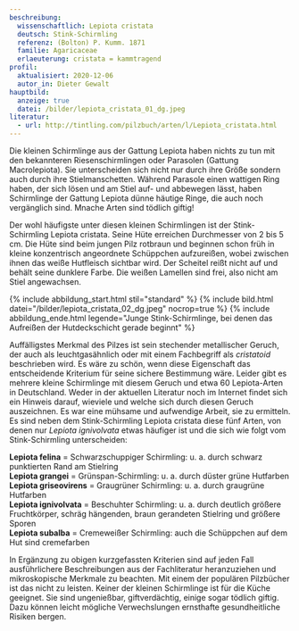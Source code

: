 ```yaml
---
beschreibung:
  wissenschaftlich: Lepiota cristata
  deutsch: Stink-Schirmling
  referenz: (Bolton) P. Kumm. 1871
  familie: Agaricaceae
  erlaeuterung: cristata = kammtragend
profil:
  aktualisiert: 2020-12-06
  autor_in: Dieter Gewalt
hauptbild:
  anzeige: true
  datei: /bilder/lepiota_cristata_01_dg.jpeg
literatur:
  - url: http://tintling.com/pilzbuch/arten/l/Lepiota_cristata.html
---
```

Die kleinen Schirmlinge aus der Gattung Lepiota haben nichts zu tun mit den bekannteren Riesenschirmlingen oder Parasolen (Gattung Macrolepiota). Sie unterscheiden sich nicht nur durch ihre Größe sondern auch durch ihre Stielmanschetten. Während Parasole einen wattigen Ring haben, der sich lösen und am Stiel auf- und abbewegen lässt, haben Schirmlinge der Gattung Lepiota dünne häutige Ringe, die auch noch vergänglich sind. Mnache Arten sind tödlich giftig!

Der wohl häufigste unter diesen kleinen Schirmlingen ist der Stink-Schirmling Lepiota cristata. Seine Hüte erreichen Durchmesser von 2 bis 5 cm. Die Hüte sind beim jungen Pilz rotbraun und beginnen schon früh in kleine konzentrisch angeordnete Schüppchen aufzureißen, wobei zwischen ihnen das weiße Hutfleisch sichtbar wird. Der Scheitel reißt nicht auf und behält seine dunklere Farbe. Die weißen Lamellen sind frei, also nicht am Stiel angewachsen. 

{% include abbildung_start.html stil="standard" %}
{% include bild.html datei="/bilder/lepiota_cristata_02_dg.jpeg" nocrop=true %}
{% include abbildung_ende.html legende="Junge Stink-Schirmlinge, bei denen das Aufreißen der Hutdeckschicht gerade beginnt" %}

Auffälligstes Merkmal des Pilzes ist sein stechender metallischer Geruch, der auch als leuchtgasähnlich oder mit einem Fachbegriff als *cristatoid* beschrieben wird. Es wäre zu schön, wenn diese Eigenschaft das entscheidende Kriterium für seine sichere Bestimmung wäre. Leider gibt es mehrere kleine Schirmlinge mit diesem Geruch und etwa 60 Lepiota-Arten in Deutschland. Weder in der aktuellen Literatur noch im Internet findet sich ein Hinweis darauf, wieviele und welche sich durch diesen Geruch auszeichnen. Es war eine mühsame und aufwendige Arbeit, sie zu ermitteln. Es sind neben dem Stink-Schirmling Lepiota cristata diese fünf Arten, von denen nur *Lepiota ignivolvata* etwas häufiger ist und die sich wie folgt vom Stink-Schirmling unterscheiden:

**Lepiota felina** = Schwarzschuppiger Schirmling: u. a. durch schwarz punktierten Rand am Stielring\
**Lepiota grangei** = Grünspan-Schirmling: u. a. durch düster grüne Hutfarben\
**Lepiota griseovirens** = Graugrüner Schirmling: u. a. durch graugrüne Hutfarben\
**Lepiota ignivolvata** = Beschuhter Schirmling: u. a. durch deutlich größere Fruchtkörper, schräg hängenden, braun gerandeten Stielring und größere Sporen\
**Lepiota subalba** = Cremeweißer Schirmling: auch die Schüppchen auf dem Hut sind cremefarben

In Ergänzung zu obigen kurzgefassten Kriterien sind auf jeden Fall ausführlichere Beschreibungen aus der Fachliteratur heranzuziehen und mikroskopische Merkmale zu beachten. Mit einem der populären Pilzbücher ist das nicht zu leisten. Keiner der kleinen Schirmlinge  ist für die Küche geeignet. Sie sind ungenießbar, giftverdächtig, einige sogar tödlich giftig. Dazu können leicht mögliche Verwechslungen ernsthafte gesundheitliche Risiken bergen.
